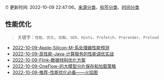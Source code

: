 :alarm_clock: 更新时间: 2022-10-09 22:47:06。[来源分类](../README.md)、[标签分类](../TAGS.md)、[时间分类](../TIMELINE.md)

## 性能优化


> 关键字：`性能`、`优化`、`加载`、`SEO`、`Hints`、`Prefetch`、`Prerender`、`Preload`



- [2022-10-09-Apple-Silicon-M-系处理器性能预测](https://www.v2ex.com/t/885642) 
- [2022-10-09-高性能-Java-计算服务的性能调优实战](https://toutiao.io/k/bgbsmkh) 
- [2022-10-09-Flink-数据倾斜优化方案](https://toutiao.io/k/e8oognu) 
- [2022-10-09-OneFlow-的大模型分片保存和加载策略](https://toutiao.io/k/6het6ih) 
- [2022-10-09-推荐-性能优化必备——火焰图](https://toutiao.io/k/azf7ub6) 